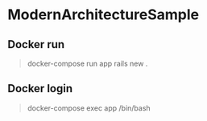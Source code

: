 # ModernArchitectureSample

## Docker run
> docker-compose run app rails new .

## Docker login
> docker-compose exec app /bin/bash
